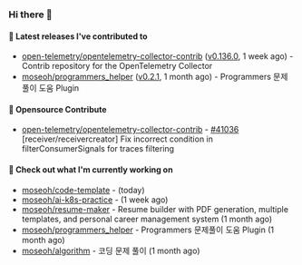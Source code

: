 ### Hi there 👋

#### 🚀 Latest releases I've contributed to

- [open-telemetry/opentelemetry-collector-contrib](https://github.com/open-telemetry/opentelemetry-collector-contrib) ([v0.136.0](https://github.com/open-telemetry/opentelemetry-collector-contrib/releases/tag/v0.136.0), 1 week ago) - Contrib repository for the OpenTelemetry Collector
- [moseoh/programmers_helper](https://github.com/moseoh/programmers_helper) ([v0.2.1](https://github.com/moseoh/programmers_helper/releases/tag/v0.2.1), 1 month ago) - Programmers 문제풀이 도움 Plugin

#### 🎉 Opensource Contribute

- [open-telemetry/opentelemetry-collector-contrib](https://github.com/open-telemetry/opentelemetry-collector-contrib) - [#41036](https://github.com/open-telemetry/opentelemetry-collector-contrib/pull/41036) [receiver/receivercreator] Fix incorrect condition in filterConsumerSignals for traces filtering

#### 👷 Check out what I'm currently working on

- [moseoh/code-template](https://github.com/moseoh/code-template) -  (today)
- [moseoh/ai-k8s-practice](https://github.com/moseoh/ai-k8s-practice) -  (1 week ago)
- [moseoh/resume-maker](https://github.com/moseoh/resume-maker) - Resume builder with PDF generation, multiple templates, and personal career management system (1 month ago)
- [moseoh/programmers_helper](https://github.com/moseoh/programmers_helper) - Programmers 문제풀이 도움 Plugin (1 month ago)
- [moseoh/algorithm](https://github.com/moseoh/algorithm) - 코딩 문제 풀이 (1 month ago)
